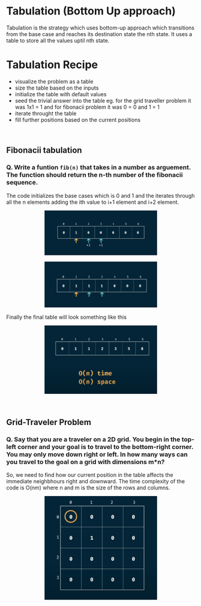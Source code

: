 # Tabulation (Bottom Up approach)
Tabulation is the strategy which uses bottom-up approach which transitions from the base case and reaches its destination state the nth state. It uses a table to store all the values uptil nth state.
<br>

# Tabulation Recipe
* visualize the problem as a table
* size the table based on the inputs
* initialize the table with default values
* seed the trivial answer into the table eg. for the grid traveller problem it was 1x1 = 1 and for fibonacii problem it was 0 = 0 and 1 = 1
* iterate throught the table
* fill further positions based on the current positions
<br/>

## Fibonacii tabulation
### Q. Write a funtion ```fib(n)``` that takes in a number as arguement. The function should return the n-th number of the fibonacii sequence.
The code initializes the base cases which is 0 and 1 and the iterates through all the n elements adding the ith value to i+1 element and i+2 element.
<p align="center">
<img src="./imgs/fibexp1.png" alt="Image" width="300">
</p>
<p align="center">
<img src="./imgs/fibexp2.png" alt="Image" width="300">
</p>
Finally the final table will look something like this
<p align="center">
<img src="./imgs/fib.png" alt="Image" width="300">
</p>
<br/>

## Grid-Traveler Problem <br/>
### Q. Say that you are a traveler on a 2D grid. You begin in the top-left corner and your goal is to travel to the bottom-right corner. You may only move down right or left. In how many ways can you travel to the goal on a grid with dimensions m*n? <br/>
So, we need to find how our current position in the table affects the immediate neighbhours right and downward. The time complexity of the code is O(nm) where n and m is the size of the rows and columns.
<p align="center">
<img src="./imgs/grid.png" alt="Image" width="300">
</p>
<br/>

<!-- ## CanSum Memoization
### Q. Write a function ```canSum(targeSum, numbers)``` that takes in a targetSum and an array of numbers as arguements.
The function should return boolean indicating true wether or not it is possible to generate the targetSum using numbers from the array. <br/><br/>
You may use an element of the array as many times as needed. <br/><br/>You may assume that all input numbers are non-negative.

<br/>

## HowSum Memoization
### Q. Write a function ```howSum(howSum, numbers)``` that takes in a targetSum and an array of numbers as arguements.
The function should return an array containing any combination of elemnts that add up to exactly the targetSum. If there is no combination that adds up to the targetSum, then return null.
So, as you can see using the memoization the time-complexity changes from O((n^m)*m), so here the time-complexity is (n^m)*m because the number of recursion calls = n^m and the it takes m-time to copy the old list and add an new element to O(n*m^2 ), here the it takes only n*m recursion calls and space complexity changed from O(m) to O(m^2), here m^2 is because the HashMap holds m keys with a list.

<br/>

## BestSum Memoization
### Q. Write a function ```bestSum(howSum, numbers)``` that takes in a targetSum and an array of numbers as arguements.
The function returns the shortest combination of numbers that add up to exactly the targetSum.


<br/>

## canConstruct Memoization
### Q. Write a function ```canConstruct(target, a)``` that takes in a target string and an array of strings as arguements.
The function should return boolean indicating true wether or not it is possible to generate the target string using the array of strings.
So the time-complexity of the code without using memoization is O((n^m)*m) and space complexity is O(m^2). After using meoization the time-complexity changes to O((n*m)*m) and space-complexity remains the same.
<br/>

## countConstruct Memoization
### Q. Write a function ```countConstruct(target, a)``` that takes in a target string and an array of strings as arguements.
The function should return the number of ways that the target can be constructed by concatenating elements of the array of elements.
So the time-complexity of the code without using memoization is O((n^m)*m) and space complexity is O(m^2). After using meoization the time-complexity changes to O((n*m)*m) and space-complexity remains the same.
<br/>

## allConstruct Memoization
### Q. Write a function ```allConstruct(target, a)``` that takes in a target string and an array of strings as arguements.
The function should return all the ways that the target can be constructed by concatenating elements of the array of elements.
<p align="center">
<img src="./imgs/allconstruct.png" alt="Image" width="300">
</p>
Let m be the height of the tree and n be the no. of elements in the array. So the total no. of combinations will be equal to n^m. So, we'll have n^m sub-arrays as output. So the time-complexity will be O(n^m) and space complexity will be O(m). -->